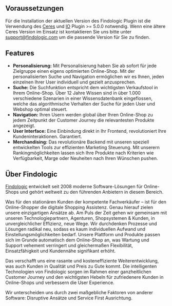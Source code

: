 ## Voraussetzungen

Für die Installation der aktuellen Version des Findologic Plugin ist die Verwendung des [Ceres](https://marketplace.plentymarkets.com/plugins/sales/online-shops/ceres_4697) und [IO](https://marketplace.plentymarkets.com/plugins/sales/online-shops/io_4696) Plugin >= 5.0.0 notwendig.
Wenn eine ältere Ceres Version im Einsatz ist kontaktieren Sie uns bitte unter [support@findologic.com](mailto:support@findologic.com) um die passende Version für Sie zu finden.

## Features

* __Personalisierung:__ Mit Personalisierung haben Sie ab sofort für jede Zielgruppe einen eigens optimierten Online-Shop. Mit der personalisierten Suche und Navigation ermöglichen wir es Ihnen, jeden einzelnen Ihrer User individuell und gezielt anzusprechen.
* __Suche:__ Die Suchfunktion entspricht dem wichtigsten Verkaufstool in Ihrem Online-Shop. Über 12 Jahre Wissen sind in über 1.000 verschiedene Szenarien in einer Wissensdatenbank eingeflossen, welche das algorithmische Verhalten der Suche für jeden User und Webshop optimal steuert.
* __Navigation:__ Ihren Usern werden global über Ihren Online-Shop zu jedem Zeitpunkt der Customer Journey die relevantesten Produkte angezeigt.
* __User Interface:__ Eine Einbindung direkt in Ihr Frontend, revolutioniert Ihre Kundeninteraktionen. Garantiert.
* __Merchandising:__ Das revolutionäre Backend mit unseren speziell entwickelten Tools zur effizienten Marketing Steuerung. Mit unserern Rankingmöglichkeiten lassen sich Ihre Produkte nach Kriterien wie Verfügbarkeit, Marge oder Neuheiten nach Ihren Wünschen pushen.

## Über Findologic

[Findologic](https://www.findologic.com/) entwickelt seit 2008 moderne Software-Lösungen für Online-Shops und gehört weltweit zu den führenden Anbietern in diesem Bereich.

Was für den stationären Kunden der kompetente Fachverkäufer – ist für den Online-Shopper die digitale Shopping Assistenz. Genau hierauf zielen unsere einzigartigen Ansätze ab. Am Puls der Zeit gehen wir gemeinsam mit unseren Technologiepartnern, Agenturen, Shopsystemen & Kunden, in unvergleichlicher Effizienz, neue Wege. Wir durchdenken Prozesse und Lösungen radikal neu, sodass es kaum individuellen Aufwand und Einstellungsmöglichkeiten bedarf. Unsere Plattform und Produkte passen sich im Grunde automatisch dem Online-Shop an, was Wartung und Support vehement verringert und gleichermaßen Flexibilität, Einsatzfähigkeit und Kundennähe signifikant erhöht.

Das verschafft uns eine rasante und kosteneffiziente Weiterentwicklung, was auch Kunden in Qualität und Preis zu Gute kommt.
Die intelligenten Technologien von Findologic sorgen im Rahmen einer ganzheitlichen Customer Journey und den wichtigsten Hebeln für zufriedenere Kunden in Online-Shops und verbessern die User Experience.

Wir unterscheiden uns durch zwei maßgebliche Faktoren von anderer Software: 
Disruptive Ansätze und Service First Ausrichtung.
